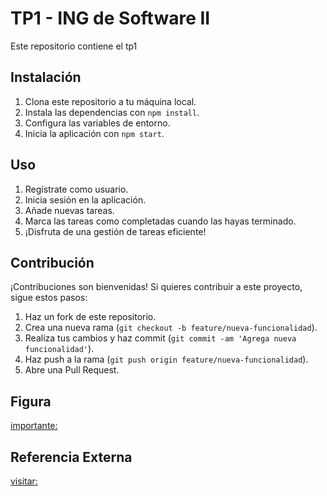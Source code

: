 # TP1 - ING de Software II

Este repositorio contiene el tp1

## Instalación

1. Clona este repositorio a tu máquina local.
2. Instala las dependencias con `npm install`.
3. Configura las variables de entorno.
4. Inicia la aplicación con `npm start`.

## Uso

1. Regístrate como usuario.
2. Inicia sesión en la aplicación.
3. Añade nuevas tareas.
4. Marca las tareas como completadas cuando las hayas terminado.
5. ¡Disfruta de una gestión de tareas eficiente!

## Contribución

¡Contribuciones son bienvenidas! Si quieres contribuir a este proyecto, sigue estos pasos:

1. Haz un fork de este repositorio.
2. Crea una nueva rama (`git checkout -b feature/nueva-funcionalidad`).
3. Realiza tus cambios y haz commit (`git commit -am 'Agrega nueva funcionalidad'`).
4. Haz push a la rama (`git push origin feature/nueva-funcionalidad`).
5. Abre una Pull Request.

## Figura

[importante:](C:\Users\yunoa\OneDrive\Escritorio\Other\Loki.png)

## Referencia Externa

[visitar:](https://www.southpark.lat/)

